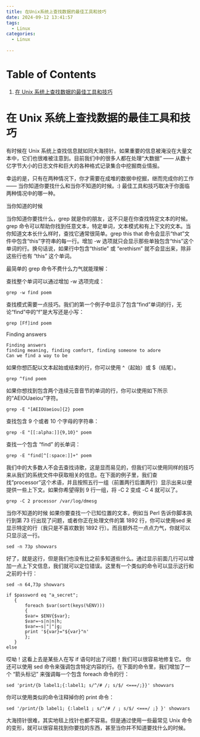 ```yaml
---
title: 在Unix系统上查找数据的最佳工具和技巧
date: 2024-09-12 13:41:57
tags:
  - Linux
categories:
  - Linux
  
---
```



# Table of Contents

1.  [在 Unix 系统上查找数据的最佳工具和技巧](#orgb1f7328)


<a id="orgb1f7328"></a>

# 在 Unix 系统上查找数据的最佳工具和技巧

有时候在 Unix 系统上查找信息就如同大海捞针。如果重要的信息被淹没在大量文本中，它们也很难被注意到。目前我们中的很多人都在处理“大数据” —— 从数十亿字节大小的日志文件和巨大的各种格式记录集合中挖掘商业情报。

幸运的是，只有在两种情况下，你才需要在成堆的数据中挖掘，继而完成你的工作 —— 当你知道你要找什么和当你不知道的时候。:) 最佳工具和技巧取决于你面临两种情况中的哪一种。

当你知道的时候

当你知道你要找什么，grep 就是你的朋友，这不只是在你查找特定文本的时候。grep 命令可以帮助你找到任意文本，特定单词，文本模式和有上下文的文本。当你知道文本长什么样时，查找它通常很简单。grep this that 命令会显示“that”文件中包含“this”字符串的每一行。增加 -w 选项就只会显示那些单独包含“this”这个单词的行。换句话说，如果行中包含“thistle” 或 “erethism” 就不会显出来，除非这些行也有 “this” 这个单词。

最简单的 grep 命令不费什么力气就能理解：

查找整个单词可以通过增加 -w 选项完成：

    grep -w find poem

查找模式需要一点技巧。我们的第一个例子中显示了包含“find”单词的行，无论“find”中的“f”是大写还是小写：

    grep [Ff]ind poem

Finding answers

    Finding answers
    finding meaning, finding comfort, finding someone to adore
    Can we find a way to be

如果你想匹配以文本起始或结束的行，你可以使用 ^（起始）或 $（结尾）。

    grep ^find poem

如果你想找到包含两个连续元音音节的单词的行，你可以使用如下所示的“AEIOUaeiou”字符。

    grep -E "[AEIOUaeiou]{2} poem

查找包含 9 个或者 10 个字母的字符串：

    grep -E "[[:alpha:]]{9,10}" poem

查找一个包含 “find” 的长单词：

    grep -E "find[^[:space:]]+" poem

我们中的大多数人不会去查找诗歌，这是显而易见的，但我们可以使用同样的技巧来从我们的系统文件中获取相关的信息。在下面的例子里，我们查找”processor”这个术语，并且按照五行一组（前置两行后置两行）显示出来以便提供一些上下文。如果你希望得到 9 行一组，将 -C 2 变成 -C 4 就可以了。

    grep -C 2 processor /var/log/dmesg

当你不知道的时候
如果你要查找一个已知位置的文本，例如当 Perl 告诉你脚本执行到第 73 行出现了问题，或者你正在处理文件的第 1892 行，你可以使用sed 来显示特定的行（我只是不喜欢数到 1892 行）。而且额外花一点点力气，你就可以只显示这一行。

    sed -n 73p showvars

好了，就是这行，但是我们也没有比之前多知道些什么。通过显示前面几行可以增加一点上下文信息，我们就可以定位错误。这里有一个类似的命令可以显示这行和之前的十行：

    sed -n 64,73p showvars

    if $password eq "a_secret";
       {
           foreach $var(sort(keys(%ENV)))
           {
    	   $var= $ENV{$var};
    	   $var=~s|n|n|h;
    	   $var=~s|"|"|g;
    	   print '${var}="${var}"n'
           };
       }
    else

哎呦！这看上去是某些人在写 if 语句时出了问题！我们可以很容易地修复它。
你还可以使用 sed 命令来强调包含特定内容的行。在下面的命令里，我们增加了一个 “箭头标记” 来强调每一个包含 foreach 命令的行：

    sed 'print/{b label1;{:label1; s/^/# /; s/$/ <===/;}}' showvars

你可以使用类似的命令注释掉你的 print 命令：

    sed '/print/{b label1; {:label1 ; s/^/# / ; s/$/ <===/ ;} }' showvars

大海捞针很难，其实地毯上找针也都不容易。但是通过使用一些最常见 Unix 命令的变形，就可以很容易找到你要找的东西，甚至当你并不知道要找什么的时候。

